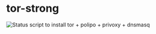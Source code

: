 tor-strong
==========

![Status](https://api.travis-ci.org/sinfallas/tor-strong.svg) 
script to install tor + polipo + privoxy + dnsmasq
